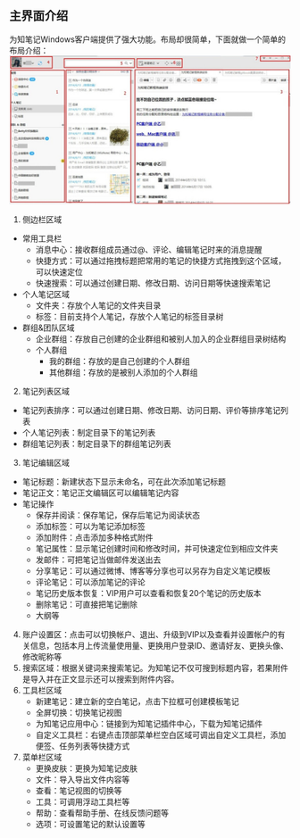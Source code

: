 ## 主界面介绍
为知笔记Windows客户端提供了强大功能。布局却很简单，下面就做一个简单的布局介绍：
![W25](img\W25.jpg)

1. 侧边栏区域
 + 常用工具栏
    +  消息中心：接收群组成员通过@、评论、编辑笔记时来的消息提醒
    +  快捷方式：可以通过拖拽标题把常用的笔记的快捷方式拖拽到这个区域，可以快速定位
    +  快速搜索：可以通过创建日期、修改日期、访问日期等快速搜索笔记
 + 个人笔记区域
    + 文件夹：存放个人笔记的文件夹目录
    + 标签：目前支持个人笔记，存放个人笔记的标签目录树
 + 群组&团队区域
    + 企业群组：存放自己创建的企业群组和被别人加入的企业群组目录树结构
    + 个人群组
       + 我的群组：存放的是自己创建的个人群组
       + 其他群组：存放的是被别人添加的个人群组
2. 笔记列表区域
 + 笔记列表排序：可以通过创建日期、修改日期、访问日期、评价等排序笔记列表
 + 个人笔记列表：制定目录下的笔记列表
 + 群组笔记列表：制定目录下的群组笔记列表
3. 笔记编辑区域
 + 笔记标题：新建状态下显示未命名，可在此次添加笔记标题
 + 笔记正文：笔记正文编辑区可以编辑笔记内容
 + 笔记操作
    + 保存并阅读：保存笔记，保存后笔记为阅读状态
    + 添加标签：可以为笔记添加标签
    + 添加附件：点击添加多种格式附件
    + 笔记属性：显示笔记创建时间和修改时间，并可快速定位到相应文件夹
    + 发邮件：可把笔记当做邮件发送出去
    + 分享笔记：可以通过微博、博客等分享也可以另存为自定义笔记模板
    + 评论笔记：可以添加笔记的评论
    + 笔记历史版本恢复：VIP用户可以查看和恢复20个笔记的历史版本
    + 删除笔记：可直接把笔记删除
    + 大纲等
4. 账户设置区：点击可以切换帐户、退出、升级到VIP以及查看并设置帐户的有关信息，包括本月上传流量使用量、更换用户登录ID、邀请好友、更换头像、修改昵称等
5. 搜索区域：根据关键词来搜索笔记。为知笔记不仅可搜到标题内容，若果附件是导入并在正文显示还可以搜索到附件内容。
6. 工具栏区域
   + 新建笔记：建立新的空白笔记，点击下拉框可创建模板笔记
   + 全屏切换：切换笔记视图
   + 为知笔记应用中心：链接到为知笔记插件中心，下载为知笔记插件
   + 自定义工具栏：右键点击顶部菜单栏空白区域可调出自定义工具栏，添加便签、任务列表等快捷方式
7. 菜单栏区域
   + 更换皮肤：更换为知笔记皮肤
   + 文件：导入导出文件内容等
   + 查看：笔记视图的切换等
   + 工具：可调用浮动工具栏等
   + 帮助：查看帮助手册、在线反馈问题等
   + 选项：可设置笔记的默认设置等

